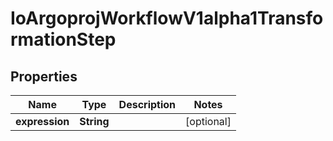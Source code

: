 

# IoArgoprojWorkflowV1alpha1TransformationStep


## Properties

Name | Type | Description | Notes
------------ | ------------- | ------------- | -------------
**expression** | **String** |  |  [optional]



